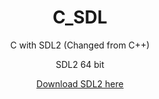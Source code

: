 <h1 align="center">C_SDL</h1>

<p align="center">C with SDL2 (Changed from C++)</p>
<p align="center">SDL2 64 bit</p>

<div align="center">
  <a href="https://github.com/libsdl-org/SDL/releases/">Download SDL2 here<a>
<div>
